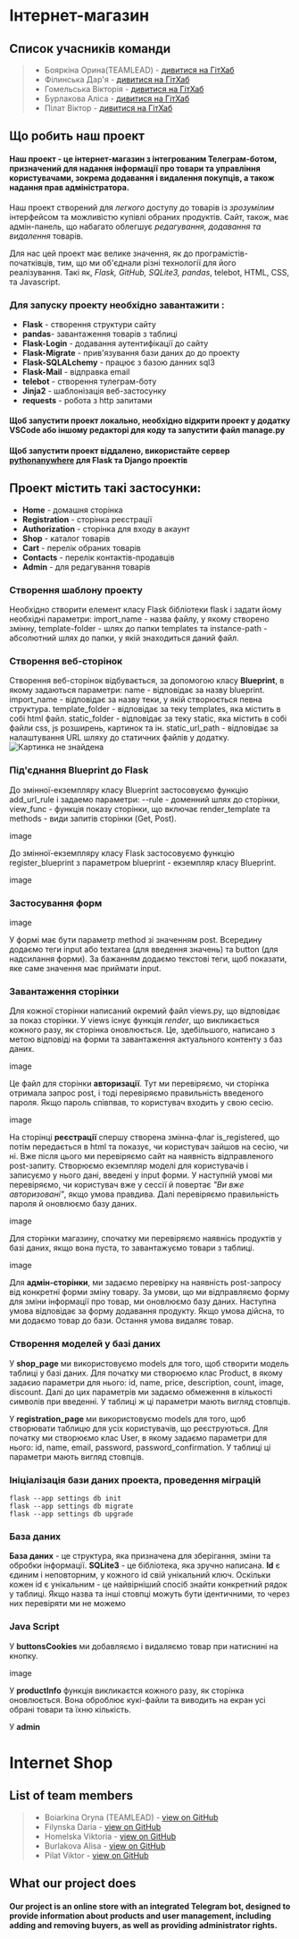 # Інтернет-магазин

## Список учасників команди
>- Бояркіна Орина(TEAMLEAD) - [дивитися на ГітХаб](https://github.com/BoiarkinaOryna)
>- Філинська Дар'я - [дивитися на ГітХаб](https://github.com/DariaFilinskaya)
>- Гомельська Вікторія -  [дивитися на ГітХаб](https://github.com/Viktoria0228)
>- Бурлакова Аліса - [дивитися на ГітХаб](https://github.com/archalice)
>- Пілат Віктор - [дивитися на ГітХаб](https://github.com/VictorPilat)

## Що робить наш проект

#### Наш проект - це інтернет-магазин з інтегрованим Телеграм-ботом, призначений для надання інформації про товари та управління користувачами, зокрема додавання і видалення покупців, а також надання прав адміністратора.


Наш проект створений для _легкого_ доступу до товарів із _зрозумілим_ інтерфейсом та можливістю купівлі обраних продуктів. Сайт, також, має адмін-панель, що набагато облегшує _редагування, додавання та видалення_ товарів.

Для нас цей проект має велике значення, як до програмістів-початківців, тим, що ми об'єднали різні технології для його реалізування. Такі як, _Flask, GitHub, SQLite3, pandas_, telebot, HTML, CSS, та Javascript.

### Для запуску проекту необхідно завантажити :

- **Flask** - створення структури сайту
- **pandas**- завантаження товарів з таблиці
- **Flask-Login** - додавання аутентифікації до сайту
- **Flask-Migrate** - прив'язування бази даних до до проекту
- **Flask-SQLALchemy** - працює з базою данних sql3
- **Flask-Mail** - відправка email
- **telebot** - створення тулеграм-боту
- **Jinja2** - шаблонізація веб-застосунку
- **requests** - робота з http запитами


#### Щоб запустити проект локально, необхідно відкрити проект у додатку VSCode або іншому редакторі для коду та запустити файл manage.py

#### Щоб запустити проект віддалено, використайте сервер [pythonanywhere](https://www.pythonanywhere.com) для Flask та Django проектів

## Проект містить такі застосунки:

- **Home** - домашня сторінка
- **Registration** - сторінка реєстрації
- **Authorization** - сторінка для входу в акаунт
- **Shop** - каталог товарів
- **Cart** - перелік обраних товарів
- **Contacts** - перелік контактів-продавців
- **Admin** - для редагування товарів

### Створення шаблону проекту

Необхідно створити елемент класу Flask бібліотеки flask і задати йому необхідні параметри: 
import_name - назва файлу, у якому створено змінну, template-folder - шлях до папки templates та instance-path - абсолютний шлях до папки, у якій знаходиться даний файл.

### Створення веб-сторінок
Створення веб-сторінок відбувається, за допомогою класу **Blueprint**, в якому задаються параметри:
name - відповідає за назву blueprint.
import_name -  відповідає за назву теки, у якій створюється певна структура.
template_folder - відповідає за теку templates, яка містить в собі html файл.
static_folder - відповідає за теку static, яка містить в собі файли css, js розширень, картинок та ін.
static_url_path - відповідає за налаштування URL шляху до статичних файлів у додатку.
![Картинка не знайдена](path)


### Під'єднання Blueprint до Flask

До змінної-екземпляру класу Blueprint застосовуємо функцію  add_url_rule і задаемо параметри: --rule - доменний шлях до сторінки, view_func - функція показу сторінки, що включає render_template та methods - види запитів сторінки (Get, Post).

image

До змінної-екземпляру класу Flask застосовуємо функцію register_blueprint з параметром blueprint - екземпляр класу Blueprint.

image

### Застосування форм

image

У формі має бути параметр method зі значенням post. Всередину додаємо теги input або textarea (для введення значень) та button (для надсилання форми). За бажанням додаємо текстові теги, щоб показати, яке саме значення має приймати input.

### Завантаження сторінки

Для кожної сторінки написаний окремий файл views.py, що відповідає за показ сторінки.
У views існує функція _render_, що викликається кожного разу, як сторінка оновлюється.
Це, здебільшого, написано з метою відповіді на форми та завантаження актуального контенту з баз даних.

image

Це файл для сторінки **авторизації**.
Тут ми перевіряємо, чи сторінка отримала запрос post,
і тоді перевіряємо правильність введеного пароля. Якщо пароль співпвав, то користувач входить у свою сесію.

image

На сторінці **реєстрації** спершу створена змінна-флаг is_registered, що потім передається в html та показує, чи користувач зайшов на сесію, чи ні.
Вже після цього ми перевіряємо сайт на наявність відправленого post-запиту.
Створюємо екземпляр моделі для користувачів і записуємо у нього дані, введені у input форми.
У наступній умові ми перевіряємо, чи користувач вже у сессії й повертає _"Ви вже авторизовані"_, якщо умова правдива.
Далі перевіряємо правильність пароля й оновлюємо базу даних.

image

Для сторінки магазину, спочатку ми перевіряємо наявнісь продуктів у базі даних, якщо вона пуста, то завантажуємо товари з таблиці.

image

Для **адмін-сторінки**, ми задаємо перевірку на наявність post-запросу від конкретнї форми зміну товару.
За умови, що ми відправляємо форму для зміни інформації про товар, ми оновлюємо базу даних.
Наступна умова відповідає за форму додавання продукту.
Якщо умова дійсна, то ми додаємо товар до бази.
Остання умова видаляє товар.

### Створення моделей у базі даних 

У **shop_page** ми використовуємо models для того, щоб створити модель таблиці у базі даних. Для початку ми створюємо клас Product, в якому задаєио параметри для нього: id, name, price, description, count, image, discount. Далі до цих параметрів ми задаємо обмеження в кількості символів при введенні. У таблиці ж ці параметри мають вигляд стовпців.


У **registration_page** ми використовуємо models для того, щоб створювати таблицю для усіх користувачів, що реєструються. Для початку ми створюємо клас User, в якому задаємо параметри для нього: id, name, email, password, password_confirmation. У таблиці ці параметри мають вигляд стовпців.


### Ініціалізація бази даних проекта, проведення міграцій
    flask --app settings db init
    flask --app settings db migrate
    flask --app settings db upgrade
    
    
### База даних
**База даних** - це структура, яка призначена для зберігання, зміни та обробки інформації. **SQLite3** - це бібліотека, яка зручно написана.
**Id** є єдиним і неповторним, у кожного id свій унікальний ключ. Оскільки кожен id є унікальним - це найвірніший спосіб знайти конкретний рядок у таблиці. Якщо назва та інші стовпці можуть бути ідентичними, то через них перевіряти ми не можемо



### Java Script

У **buttonsCookies** ми добавляємо і видаляємо товар при натиснині на кнопку. 

image

У **productInfo** функція викликаєтся кожного разу, як сторінка оновлюється. 
Вона оброблює кукі-файли та виводить на екран усі обрані товари та їхню кількість.

У **admin** 


# Internet Shop

## List of team members

>- Boiarkina Oryna (TEAMLEAD) - [view on GitHub](https://github.com/BoiarkinaOryna) 
>- Filynska Daria - [view on GitHub](https://github.com/DariaFilinskaya)
>- Homelska Viktoria - [view on GitHub](https://github.com/Viktoria0228)
>- Burlakova Alisa - [view on GitHub](https://github.com/archalice)
>- Pilat Viktor - [view on GitHub](https://github.com/VictorPilat)


## What our project does
#### Our project is an online store with an integrated Telegram bot, designed to provide information about products and user management, including adding and removing buyers, as well as providing administrator rights.
